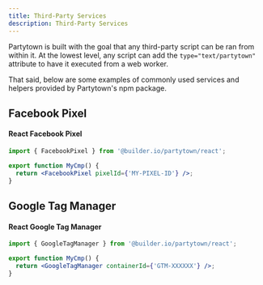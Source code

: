 ```yaml
---
title: Third-Party Services
description: Third-Party Services
---
```


Partytown is built with the goal that any third-party script can be ran from within it. At the lowest level, any script can add the `type="text/partytown"` attribute to have it executed from a web worker.

That said, below are some examples of commonly used services and helpers provided by Partytown's npm package.

## Facebook Pixel

#### React Facebook Pixel

```jsx
import { FacebookPixel } from '@builder.io/partytown/react';

export function MyCmp() {
  return <FacebookPixel pixelId={'MY-PIXEL-ID'} />;
}
```

## Google Tag Manager

#### React Google Tag Manager

```jsx
import { GoogleTagManager } from '@builder.io/partytown/react';

export function MyCmp() {
  return <GoogleTagManager containerId={'GTM-XXXXXX'} />;
}
```
